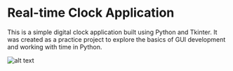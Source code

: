# Real-time Clock Application

This is a simple digital clock application built using Python and Tkinter. It was created as a practice project to explore the basics of GUI development and working with time in Python.

![alt text](https://github.com/tobi-amarvi/Clock/blob/main/clock_example.png?raw=true)
